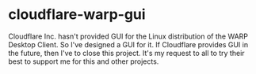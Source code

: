 # cloudflare-warp-gui
Cloudflare Inc. hasn't provided GUI for the Linux distribution of the WARP Desktop Client. So I've designed a GUI for it. If Cloudflare provides GUI in the future, then I've to close this project. It's my request to all to try their best to support me for this and other projects.
